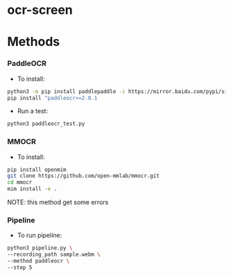 # ocr-screen

# Methods

### PaddleOCR
- To install:
```bash
python3 -m pip install paddlepaddle -i https://mirror.baidu.com/pypi/simple
pip install "paddleocr>=2.0.1
```

- Run a test:
```bash
python3 paddleocr_test.py
```

### MMOCR
- To install:
```bash
pip install openmim
git clone https://github.com/open-mmlab/mmocr.git
cd mmocr
mim install -e .
```
NOTE: this method get some errors

### Pipeline
- To run pipeline:
```bash
python3 pipeline.py \
--recording_path sample.webm \
--method paddleocr \
--step 5
```
